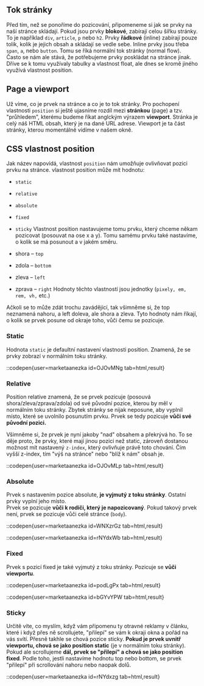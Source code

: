 ## Tok stránky

Před tím, než se ponoříme do pozicování, připomeneme si jak se prvky na naší stránce skládají. Pokud jsou prvky **blokové**, zabírají celou šířku stránky. To je například `div`, `article`, `p` nebo `h2`. Prvky **řádkové** (inline) zabírají pouze tolik, kolik je jejich obsah a skládají se vedle sebe. Inline prvky jsou třeba `span`, `a`, nebo `button`. Tomu se říká normální tok stránky (normal flow).  
Často se nám ale stává, že potřebujeme prvky poskládat na stránce jinak. Dříve se k tomu využívaly tabulky a vlastnost float, ale dnes se kromě jiného využívá vlastnost position.

## Page a viewport

Už víme, co je prvek na stránce a co je to tok stránky. Pro pochopení vlastnosti `position` si ještě ujasníme rozdíl mezi **stránkou** (page) a tzv. "průhledem", kterému budeme říkat anglckým výrazem **viewport**.
Stránka je celý náš HTML obsah, který je na dané URL adrese. Viewport je ta část stránky, kterou momentálně vidíme v našem okně.

## CSS vlastnost position

Jak název napovídá, vlastnost `position` nám umožňuje ovlivňovat pozici prvku na stránce. vlastnost position může mít hodnotu:

- `static`
- `relative`
- `absolute`
- `fixed`
- `sticky`
Vlastnost position nastavujeme tomu prvku, který chceme někam pozicovat (posouvat na ose x a y). Tomu samému prvku také nastavíme, o kolik se má posunout a v jakém směru.

- shora – `top`
- zdola – `bottom`
- zleva – `left`
- zprava – `right`
Hodnoty těchto vlastností jsou jednotky (`pixely, em, rem, vh,` etc.)

Ačkoli se to může zdát trochu zavádějící, tak všimněme si, že top neznamená nahoru, a left doleva, ale shora a zleva. Tyto hodnoty nám říkají, o kolik se prvek posune od okraje toho, vůči čemu se pozicuje.

### Static

Hodnota `static` je defaultní nastavení vlastnosti position. Znamená, že se prvky zobrazí v normálním toku stránky.

::codepen{user=marketaanezka id=OJOvMNg tab=html,result}

### Relative

Position relative znamená, že se prvek pozicuje (posouvá shora/zleva/zprava/zdola) od své původní pozice, kterou by měl v normálním toku stránky. Zbytek stránky se nijak neposune, aby vyplnil místo, které se uvolnilo posunutím prvku.
Prvek se tedy pozicuje **vůči své původní pozici.**

Všimněme si, že prvek je nyní jakoby "nad" obsahem a překrývá ho. To se děje proto, že prvky, které mají jinou pozici než static, zároveň dostanou možnost mít nastavený `z-index`, který ovlivňuje právě toto chování. Čím vyšší z-index, tím "výš na stránce" nebo "blíž k nám" obsah je.

::codepen{user=marketaanezka id=OJOvMLp tab=html,result}

### Absolute

Prvek s nastavením pozice absolute, **je vyjmutý z toku stránky**. Ostatní prvky vyplní jeho místo.  
Prvek se pozicuje **vůči k rodiči, který je napozicovaný**. Pokud takový prvek není, prvek se pozicuje vůči celé stránce (`body`).

::codepen{user=marketaanezka id=WNXzrGz tab=html,result}

::codepen{user=marketaanezka id=rNYdxWb tab=html,result}

### Fixed

Prvek s pozicí fixed je také vyjmutý z toku stránky. Pozicuje se **vůči viewportu**.

::codepen{user=marketaanezka id=podLgPx tab=html,result}

::codepen{user=marketaanezka id=bGYvYPW tab=html,result}

### Sticky

Určitě víte, co myslím, když vám připomenu ty otravné reklamy v článku, které i když přes ně scrollujete, "přilepí" se vám k okraji okna a pořád na vás svítí. Přesně takhle se chová pozice sticky. **Pokud je prvek uvnitř viewportu, chová se jako position static** (je v normálním toku stránky). Pokud ale scrollujeme **dál, prvek se "přilepí" a chová se jako position fixed**. Podle toho, jestli nastavíme hodnotu top nebo bottom, se prvek "přilepí" při scrollování nahoru nebo naopak dolů.

::codepen{user=marketaanezka id=rNYdxzg tab=html,result}
